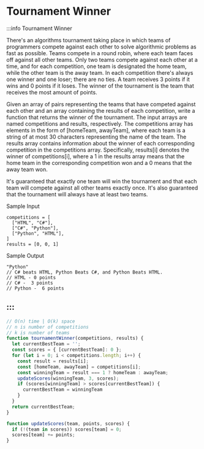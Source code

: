 # Tournament Winner

:::info Tournament Winner

There's an algorithms tournament taking place in which teams of programmers compete against each other to solve algorithmic problems as fast as possible. Teams compete in a round robin, where each team faces off against all other teams. Only two teams compete against each other at a time, and for each competition, one team is designated the home team, while the other team is the away team. In each competition there's always one winner and one loser; there are no ties. A team receives 3 points if it wins and 0 points if it loses. The winner of the tournament is the team that receives the most amount of points.

Given an array of pairs representing the teams that have competed against each other and an array containing the results of each competition, write a function that returns the winner of the tournament. The input arrays are named competitions and results, respectively. The competitions array has elements in the form of [homeTeam, awayTeam], where each team is a string of at most 30 characters representing the name of the team. The results array contains information about the winner of each corresponding competition in the competitions array. Specifically, results[i] denotes the winner of competitions[i], where a 1 in the results array means that the home team in the corresponding competition won and a 0 means that the away team won.

It's guaranteed that exactly one team will win the tournament and that each team will compete against all other teams exactly once. It's also guaranteed that the tournament will always have at least two teams.

Sample Input
```
competitions = [
  ["HTML", "C#"],
  ["C#", "Python"],
  ["Python", "HTML"],
]
results = [0, 0, 1]
```

Sample Output
```
"Python"
// C# beats HTML, Python Beats C#, and Python Beats HTML.
// HTML - 0 points 
// C# -  3 points
// Python -  6 points
```
:::
---

```js title="Solution 1"
// O(n) time | O(k) space
// n is number of competitions
// k is number of teams
function tournamentWinner(competitions, results) {
  let currentBestTeam = '';
  const scores = { [currentBestTeam]: 0 };
  for (let i = 0; i < competitions.length; i++) {
    const result = results[i];
    const [homeTeam, awayTeam] = competitions[i];
    const winningTeam = result === 1 ? homeTeam : awayTeam;
    updateScores(winningTeam, 3, scores);
    if (scores[winningTeam] > scores[currentBestTeam]) {
      currentBestTeam = winningTeam
    }
  }
  return currentBestTeam;
}

function updateScores(team, points, scores) {
  if (!(team in scores)) scores[team] = 0;
  scores[team] += points;
}
```
